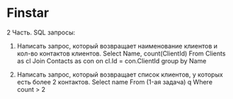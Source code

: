 # Finstar
2 Часть. SQL запросы:

1. Написать запрос, который возвращает наименование клиентов и кол-во
контактов клиентов.
Select Name, count(ClientId)
From Clients as cl
Join Contacts as con
on cl.Id = con.ClientId
group by Name

2. Написать запрос, который возвращает список клиентов, у которых есть более
2 контактов.
Select name
From (1-ая задача) q
Where count > 2

